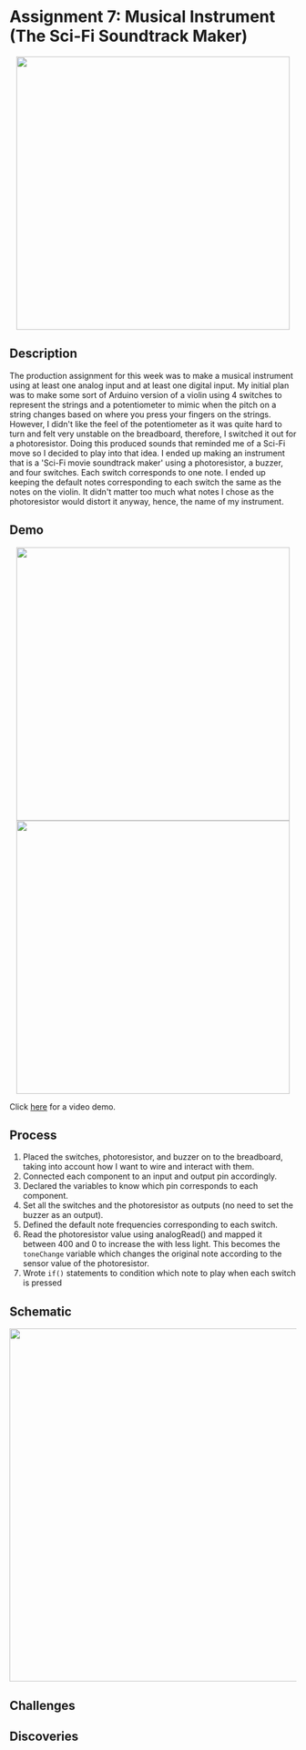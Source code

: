 # Assignment 7: Musical Instrument (The Sci-Fi Soundtrack Maker)

<p align="center">
  <img src="imageAnalogDigital.png" width="480">
</p>

## Description
The production assignment for this week was to make a musical instrument using at least one analog input and at least one digital input. My initial plan was to make some sort of Arduino version of a violin using 4 switches to represent the strings and a potentiometer to mimic when the pitch on a string changes based on where you press your fingers on the strings. However, I didn't like the feel of the potentiometer as it was quite hard to turn and felt very unstable on the breadboard, therefore, I switched it out for a photoresistor. Doing this produced sounds that reminded me of a Sci-Fi move so I decided to play into that idea. I ended up making an instrument that is a 'Sci-Fi movie soundtrack maker' using a photoresistor, a buzzer, and four switches. Each switch corresponds to one note. I ended up keeping the default notes corresponding to each switch the same as the notes on the violin. It didn't matter too much what notes I chose as the photoresistor would distort it anyway, hence, the name of my instrument.

## Demo
<p align="center">
  <img src="changeSpeed.gif" width="480">
  <img src="changePattern.gif" width="480">
</p>

Click [here]() for a video demo.

## Process
1. Placed the switches, photoresistor, and buzzer on to the breadboard, taking into account how I want to wire and interact with them.
2. Connected each component to an input and output pin accordingly.
3. Declared the variables to know which pin corresponds to each component.
4. Set all the switches and the photoresistor as outputs (no need to set the buzzer as an output).
5. Defined the default note frequencies corresponding to each switch.
6. Read the photoresistor value using analogRead() and mapped it between 400 and 0 to increase the with less light. This becomes the ```toneChange``` variable which changes the original note according to the sensor value of the photoresistor.
7. Wrote ```if()``` statements to condition which note to play when each switch is pressed

## Schematic
<p align="center">
  <img src="schematicAnalogDigital.png" width="620">
</p>

## Challenges


## Discoveries


